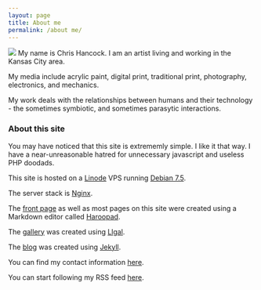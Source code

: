 ```yaml
---
layout: page
title: About me
permalink: /about me/
---
```

![](http://chrishancockart.com/gallery/Digital/necropolis%20of%20panopticon%201.jpeg)
My name is Chris Hancock. I am an artist living and working in the Kansas City area.

My media include acrylic paint, digital print, traditional print, photography, electronics, and mechanics.

My work deals with the relationships between humans and their technology - the sometimes symbiotic, and sometimes parasytic interactions.

### About this site
You may have noticed that this site is extrememly simple. I like it that way. I have a near-unreasonable hatred for unnecessary javascript and useless PHP doodads.

This site is hosted on a [Linode](http://linode.com) VPS running [Debian 7.5](https://debian.org).

The server stack is [Nginx](http://nginx.org).

The [front page](http://chrishancockart.com) as well as most pages on this site were created using a Markdown editor called [Haroopad](pad.haroopress.com).

The [gallery](http://chrishancockart.com) was created using [Llgal](http://home.gna.org/llgal/).

The [blog](http://chrishancockart.com/blog) was created using [Jekyll](http://jekyllrb.com/).

You can find my contact information [here](chrishancockart.com).

You can start following my RSS feed [here](http://chrishancockart.com/feed.xml).